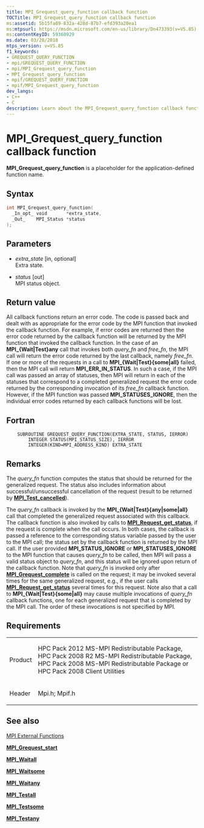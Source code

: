 ```yaml
---
title: MPI_Grequest_query_function callback function
TOCTitle: MPI_Grequest_query_function callback function
ms:assetid: 5b15fa89-832a-428d-87b7-efd393a20ea1
ms:mtpsurl: https://msdn.microsoft.com/en-us/library/Dn473393(v=VS.85)
ms:contentKeyID: 59360929
ms.date: 03/28/2018
mtps_version: v=VS.85
f1_keywords:
- GREQUEST_QUERY_FUNCTION
- mpi/GREQUEST_QUERY_FUNCTION
- mpi/MPI_Grequest_query_function
- MPI_Grequest_query_function
- mpif/GREQUEST_QUERY_FUNCTION
- mpif/MPI_Grequest_query_function
dev_langs:
- C++
- C
description: Learn about the MPI_Grequest_query_function callback function, its syntax, parameters, and return value. Understand its role in error handling in MPI functions.
---
```


# MPI\_Grequest\_query\_function callback function

**MPI\_Grequest\_query\_function** is a placeholder for the application-defined function name.

## Syntax

``` c++
int MPI_Grequest_query_function(
  _In_opt_ void       *extra_state,
  _Out_    MPI_Status *status
);
```

## Parameters

  - *extra\_state* \[in, optional\]  
    Extra state.

  - *status* \[out\]  
    MPI status object.

## Return value

All callback functions return an error code. The code is passed back and dealt with as appropriate for the error code by the MPI function that invoked the callback function. For example, if error codes are returned then the error code returned by the callback function will be returned by the MPI function that invoked the callback function. In the case of an **MPI\_{Wait|Test}any** call that invokes both *query\_fn* and *free\_fn*, the MPI call will return the error code returned by the last callback, namely *free\_fn*. If one or more of the requests in a call to **MPI\_{Wait|Test}{some|all}** failed, then the MPI call will return **MPI\_ERR\_IN\_STATUS**. In such a case, if the MPI call was passed an array of statuses, then MPI will return in each of the statuses that correspond to a completed generalized request the error code returned by the corresponding invocation of its *free\_fn* callback function. However, if the MPI function was passed **MPI\_STATUSES\_IGNORE**, then the individual error codes returned by each callback functions will be lost.

## Fortran

``` FORTRAN
    SUBROUTINE GREQUEST_QUERY_FUNCTION(EXTRA_STATE, STATUS, IERROR)
        INTEGER STATUS(MPI_STATUS_SIZE), IERROR
        INTEGER(KIND=MPI_ADDRESS_KIND) EXTRA_STATE
```

## Remarks

The *query\_fn* function computes the status that should be returned for the generalized request. The status also includes information about successful/unsuccessful cancellation of the request (result to be returned by [**MPI\_Test\_cancelled**](mpi-test-cancelled-function.md)).

The *query\_fn* callback is invoked by the **MPI\_{Wait|Test}{any|some|all}** call that completed the generalized request associated with this callback. The callback function is also invoked by calls to [**MPI\_Request\_get\_status**](mpi-request-get-status-function.md), if the request is complete when the call occurs. In both cases, the callback is passed a reference to the corresponding status variable passed by the user to the MPI call; the status set by the callback function is returned by the MPI call. If the user provided **MPI\_STATUS\_IGNORE** or **MPI\_STATUSES\_IGNORE** to the MPI function that causes *query\_fn* to be called, then MPI will pass a valid status object to *query\_fn*, and this status will be ignored upon return of the callback function. Note that *query\_fn* is invoked only after [**MPI\_Grequest\_complete**](mpi-grequest-complete-function.md) is called on the request; it may be invoked several times for the same generalized request, e.g., if the user calls [**MPI\_Request\_get\_status**](mpi-request-get-status-function.md) several times for this request. Note also that a call to **MPI\_{Wait|Test}{some|all}** may cause multiple invocations of *query\_fn* callback functions, one for each generalized request that is completed by the MPI call. The order of these invocations is not specified by MPI.

## Requirements

<table>
<colgroup>
<col/>
<col/>
</colgroup>
<tbody>
<tr class="odd">
<td><p>Product</p></td>
<td><p>HPC Pack 2012 MS-MPI Redistributable Package, HPC Pack 2008 R2 MS-MPI Redistributable Package, HPC Pack 2008 MS-MPI Redistributable Package or HPC Pack 2008 Client Utilities</p></td>
</tr>
<tr class="even">
<td><p>Header</p></td>
<td>Mpi.h;
Mpif.h</td>
</tr>
</tbody>
</table>


## See also

[MPI External Functions](mpi-external-functions.md)

[**MPI\_Grequest\_start**](mpi-grequest-start-function.md)

[**MPI\_Waitall**](mpi-waitall-function.md)

[**MPI\_Waitsome**](mpi-waitsome-function.md)

[**MPI\_Waitany**](mpi-waitany-function.md)

[**MPI\_Testall**](mpi-testall-function.md)

[**MPI\_Testsome**](mpi-testsome-function.md)

[**MPI\_Testany**](mpi-testany-function.md)

